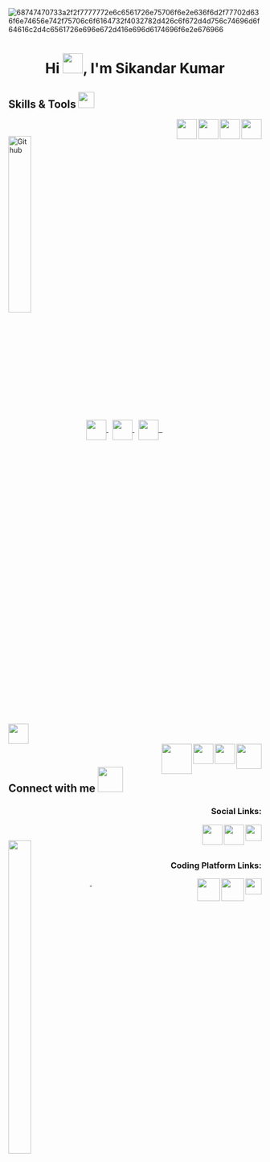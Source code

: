 <!-- ![68747470733a2f2f7777772e6c6561726e75706f6e2e636f6d2f77702d636f6e74656e742f75706c6f6164732f4032782d426c6f672d4d756c74696d6f64616c2d4c6561726e696e672d416e696d6174696f6e2e676966](https://blog.commlabindia.com/wp-content/uploads/2019/07/animated-gifs-corporate-training.gif) -->

![68747470733a2f2f7777772e6c6561726e75706f6e2e636f6d2f77702d636f6e74656e742f75706c6f6164732f4032782d426c6f672d4d756c74696d6f64616c2d4c6561726e696e672d416e696d6174696f6e2e676966](https://blog.commlabindia.com/wp-content/uploads/2019/07/animated-gifs-corporate-training.gif)
<h1 align="center">Hi <img src="https://c.tenor.com/Wx9IEmZZXSoAAAAi/hi.gif" width="40px" height="40px">, I'm Sikandar Kumar</h1>


<!--- Skills --->
<h2> Skills & Tools <img src = "https://media2.giphy.com/media/QssGEmpkyEOhBCb7e1/giphy.gif?cid=ecf05e47a0n3gi1bfqntqmob8g9aid1oyj2wr3ds3mg700bl&rid=giphy.gif" width = 32px> </h2>

<div>
 <a href= 'https://docs.microsoft.com/en-us/cpp/c-language/?view=msvc-170' target="_blank"> <img width ='40px' height='40px' align= 'right' src ='https://th.bing.com/th/id/R.85af98e96c6edbee0c7a69afe502b20a?rik=9tAtOTG8TQSq1Q&riu=http%3a%2f%2fpngimg.com%2fuploads%2fletter_c%2fletter_c_PNG22.png&ehk=LiVjyf44Il9Q6Wez9JeKr6RHXf7vRDuJMHXGjZ%2bjwR8%3d&risl=&pid=ImgRaw&r=0'> </a> &nbsp;
<a href= 'https://docs.oracle.com/en/java/' > <img width ='40px' align= 'right' height='40px' src ='https://seeklogo.com/images/J/java-logo-7F8B35BAB3-seeklogo.com.png'> </a> &nbsp;
<a href="https://docs.python.org/3/"> <img width ='40px' align= 'right' src ='https://raw.githubusercontent.com/rahulbanerjee26/githubAboutMeGenerator/main/icons/python.svg'> </a> &nbsp;
<a href= 'https://docs.microsoft.com/en-us/cpp/cpp/?view=msvc-170' target="_blank"> <img width ='40px' align= 'right' src ='https://raw.githubusercontent.com/rahulbanerjee26/githubAboutMeGenerator/main/icons/cpp.svg'> </a> <br><br><div>
  <img width="30%" align="center" alt="Github" src="https://cdn.dribbble.com/users/130603/screenshots/2679604/chapter1_800x600.gif"/>
  <a href="https://developer.mozilla.org/en-US/docs/Web/HTML" target="_blank"> <img width ='40px' align= 'center' src ='https://raw.githubusercontent.com/rahulbanerjee26/githubAboutMeGenerator/main/icons/html.svg'> </a> &nbsp;
<a href= 'https://developer.mozilla.org/en-US/docs/Web/CSS'> <img width ='40px' align= 'center' src ='https://raw.githubusercontent.com/rahulbanerjee26/githubAboutMeGenerator/main/icons/css.svg'> </a> &nbsp;
<a href= 'https://developer.mozilla.org/en-US/docs/Web/JavaScript' > <img width ='40px' align= 'center' src ='https://raw.githubusercontent.com/rahulbanerjee26/githubAboutMeGenerator/main/icons/javascript.svg'> &nbsp;
<a href= 'https://git-scm.com/doc' > <img width ='40px' align='center' src ='https://raw.githubusercontent.com/rahulbanerjee26/githubAboutMeGenerator/main/icons/git.svg'> </a> </div> 
 <a href="https://nodejs.org/en/docs/" > <img src="https://img.icons8.com/color/344/nodejs.png" width="50px" align='right'> </a> &nbsp;
<a href="https://www.mongodb.com/docs/manual"> <img src="https://cdn.icon-icons.com/icons2/2415/PNG/128/mongodb_original_wordmark_logo_icon_146425.png" width="40px" align='right' > </a>&nbsp;
 <a href="https://docs.microsoft.com/en-us/sql/?view=sql-server-ver16" > <img src="https://www.freeiconspng.com/uploads/sql-database-icon-png-17.png" width="40px" align='right'> </a>&nbsp;
  <a href="https://www.mongodb.com/languages/mern-stack-tutorial" > <img src="https://1.bp.blogspot.com/-x4UwTGBYQ-M/Xkve7oNEr7I/AAAAAAAAAAM/asbQgLAHy9U_t0nktaCbMZN0ac01y0CWACLcBGAsYHQ/w1200-h630-p-k-no-nu/139b757e13.png" width="60px" align='right'> </a>
</div>

<h2> Connect with me <img src='https://raw.githubusercontent.com/ShahriarShafin/ShahriarShafin/main/Assets/handshake.gif' width="50px" height=50px> </h2>

<h3 align="right">Social Links: </h3>
<a href = 'https://www.linkedin.com/in/sikandar-kumar-b1a961223/' target="_blank"> <img width = '32px' align= 'right' src="https://raw.githubusercontent.com/rahulbanerjee26/githubAboutMeGenerator/main/icons/linked-in-alt.svg"/></a> &nbsp;
<a href="https://www.facebook.com/sikandar.raj.986/" target="_blank"> <img align="right" src="https://img.icons8.com/fluency/344/facebook-new.png" width="40px"> </a> &nbsp;
<a href = 'https://www.instagram.com/sikku_a6/' target="_blank"> <img width = '40px' align= 'right' src="https://img.icons8.com/fluency/344/instagram-new.png"/></a> &nbsp;


<img width="30%" height="40%"  align="left"  src="https://i.pinimg.com/originals/8c/32/18/8c321810094b719e3ecb44d7b402e5db.gif"/>&nbsp; &nbsp;
<h3 align="right">Coding Platform Links: </h3>
<a href = 'https://leetcode.com/sikandarsahilkumar/' target="_blank"> <img width = '32px' align= 'right' src="https://upload.wikimedia.org/wikipedia/commons/thumb/a/ab/LeetCode_logo_white_no_text.svg/141px-LeetCode_logo_white_no_text.svg.png?20200120234911"/></a> &nbsp;
<a href = "https://www.hackerrank.com/sikandarsahilku1" target="_blank"><img align="right" src="https://upload.wikimedia.org/wikipedia/commons/4/40/HackerRank_Icon-1000px.png" width="45px"></a>
<a href = "https://auth.geeksforgeeks.org/user/sikandarsahilkumar/practice" target="_blank"><img align="right" src="https://media.geeksforgeeks.org/wp-content/uploads/20201201230906/outputonlinepngtools-100x100.png" width="45px">
&nbsp;

<br>


